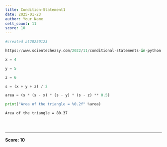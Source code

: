 ```yaml
---
title: Condition-Statement1
date: 2025-01-23
author: Your Name
cell_count: 11
score: 10
---
```


```python
#created at20250123
```


```python
https://www.scientecheasy.com/2022/11/conditional-statements-in-python.html/
```


```python
x = 4
```


```python
y = 5 
```


```python
z = 6
```


```python
s = (x + y + z) / 2
```


```python
area = (s * (s - x) * (s - y) * (s - z) ** 0.5)
```


```python
print("Area of the triangle = %0.2f" %area)
```

    Area of the triangle = 80.37



```python

```


```python

```


```python

```


---
**Score: 10**